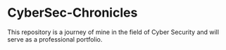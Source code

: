 # CyberSec-Chronicles
This repository is a journey of mine in the field of Cyber Security and will serve as a professional portfolio.
